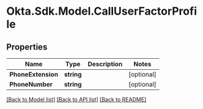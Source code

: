 # Okta.Sdk.Model.CallUserFactorProfile
## Properties

Name | Type | Description | Notes
------------ | ------------- | ------------- | -------------
**PhoneExtension** | **string** |  | [optional] 
**PhoneNumber** | **string** |  | [optional] 

[[Back to Model list]](../README.md#documentation-for-models) [[Back to API list]](../README.md#documentation-for-api-endpoints) [[Back to README]](../README.md)

